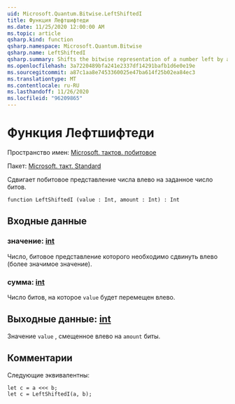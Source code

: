 ```yaml
---
uid: Microsoft.Quantum.Bitwise.LeftShiftedI
title: Функция Лефтшифтеди
ms.date: 11/25/2020 12:00:00 AM
ms.topic: article
qsharp.kind: function
qsharp.namespace: Microsoft.Quantum.Bitwise
qsharp.name: LeftShiftedI
qsharp.summary: Shifts the bitwise representation of a number left by a given number of bits.
ms.openlocfilehash: 3a7220489bfa241e2337df14291bafb1d6e0e19e
ms.sourcegitcommit: a87c1aa8e7453360025e47ba614f25b02ea84ec3
ms.translationtype: MT
ms.contentlocale: ru-RU
ms.lasthandoff: 11/26/2020
ms.locfileid: "96209865"
---
```

# <a name="leftshiftedi-function"></a>Функция Лефтшифтеди

Пространство имен: [Microsoft. тактов. побитовое](xref:Microsoft.Quantum.Bitwise)

Пакет: [Microsoft. такт. Standard](https://nuget.org/packages/Microsoft.Quantum.Standard)


Сдвигает побитовое представление числа влево на заданное число битов.

```qsharp
function LeftShiftedI (value : Int, amount : Int) : Int
```


## <a name="input"></a>Входные данные

### <a name="value--int"></a>значение: [int](xref:microsoft.quantum.lang-ref.int)

Число, битовое представление которого необходимо сдвинуть влево (более значимое значение).


### <a name="amount--int"></a>сумма: [int](xref:microsoft.quantum.lang-ref.int)

Число битов, на которое `value` будет перемещен влево.



## <a name="output--int"></a>Выходные данные: [int](xref:microsoft.quantum.lang-ref.int)

Значение `value` , смещенное влево на `amount` биты.

## <a name="remarks"></a>Комментарии

Следующие эквивалентны:

```Q#
let c = a <<< b;
let c = LeftShiftedI(a, b);
```